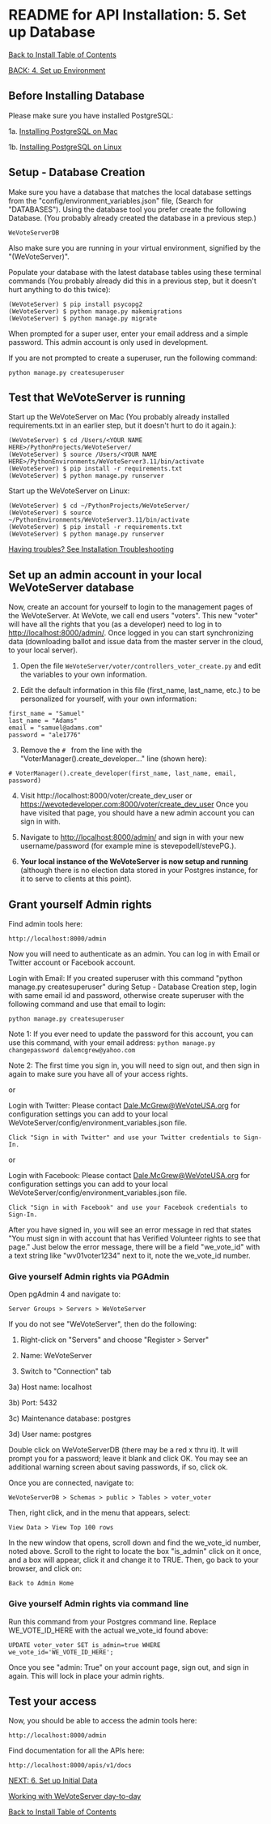 # README for API Installation: 5. Set up Database

[Back to Install Table of Contents](README_API_INSTALL.md)

[BACK: 4. Set up Environment](README_API_INSTALL_SETUP_ENVIRONMENT.md)

## Before Installing Database

Please make sure you have installed PostgreSQL:

1a. [Installing PostgreSQL on Mac](README_API_INSTALL_POSTGRES_MAC.md)

1b. [Installing PostgreSQL on Linux](README_API_INSTALL_POSTGRES_LINUX.md)

## Setup - Database Creation

Make sure you have a database that matches the local database settings from the "config/environment_variables.json" file,
(Search for "DATABASES"). Using the database tool you prefer create the following Database. (You probably already created
the database in a previous step.)

    WeVoteServerDB
    
Also make sure you are running in your virtual environment, signified by the "(WeVoteServer)".

Populate your database with the latest database tables using these terminal commands (You probably already did this in 
a previous step, but it doesn't hurt anything to do this twice):

    (WeVoteServer) $ pip install psycopg2 
    (WeVoteServer) $ python manage.py makemigrations
    (WeVoteServer) $ python manage.py migrate

When prompted for a super user, enter your email address and a simple password. This admin account is only used in development.

If you are not prompted to create a superuser, run the following command:

    python manage.py createsuperuser
    
## Test that WeVoteServer is running

Start up the WeVoteServer on Mac (You probably already installed requirements.txt in an earlier step, but it doesn't
hurt to do it again.):

    (WeVoteServer) $ cd /Users/<YOUR NAME HERE>/PythonProjects/WeVoteServer/
    (WeVoteServer) $ source /Users/<YOUR NAME HERE>/PythonEnvironments/WeVoteServer3.11/bin/activate
    (WeVoteServer) $ pip install -r requirements.txt
    (WeVoteServer) $ python manage.py runserver

Start up the WeVoteServer on Linux:

    (WeVoteServer) $ cd ~/PythonProjects/WeVoteServer/
    (WeVoteServer) $ source ~/PythonEnvironments/WeVoteServer3.11/bin/activate
    (WeVoteServer) $ pip install -r requirements.txt
    (WeVoteServer) $ python manage.py runserver

[Having troubles? See Installation Troubleshooting](README_INSTALLATION_TROUBLESHOOTING.md)

## Set up an admin account in your local WeVoteServer database

Now, create an account for yourself to login to the management pages of the WeVoteServer.
At WeVote, we call end users "voters".  This new "voter" will have all the 
rights that you (as a developer) need to log in to 
[http://localhost:8000/admin/](http://localhost:8000/admin/).  Once logged in you can start synchronizing data (downloading ballot and issue 
data from the master server in the cloud, to your local server).
    
1.  Open the file `WeVoteServer/voter/controllers_voter_create.py` and edit the variables to your own information.

2.  Edit the default information in this file (first_name, last_name, etc.) to be personalized for yourself, with your own information:

```
first_name = "Samuel"
last_name = "Adams"
email = "samuel@adams.com"
password = "ale1776"
```

3.  Remove the `# ` from the line with the "VoterManager().create_developer..." line (shown here):

```
# VoterManager().create_developer(first_name, last_name, email, password)
```

4.  Visit http://localhost:8000/voter/create_dev_user 
    or https://wevotedeveloper.com:8000/voter/create_dev_user Once you have visited
    that page, you should have a new admin account you can sign in with.

5.  Navigate to [http://localhost:8000/admin/](http://localhost:8000/admin/) and sign in with your new username/password  (for example mine is stevepodell/stevePG.).    

6.  **Your local instance of the WeVoteServer is now setup and running** (although there is no election 
    data stored in your Postgres instance, for it to serve to clients at this point).


## Grant yourself Admin rights

Find admin tools here:

    http://localhost:8000/admin

Now you will need to authenticate as an admin. You can log in with Email or Twitter account or Facebook account.

Login with Email:
If you created superuser with this command "python manage.py createsuperuser" during Setup - Database Creation step,
login with same email id and password, otherwise create superuser with the following command and use that email to
login:

    python manage.py createsuperuser
    
Note 1: If you ever need to update the password for this account, you can use this command, with your email address: `python manage.py changepassword dalemcgrew@yahoo.com`

Note 2: The first time you sign in, you will need to sign out, and then sign in again to make sure you have all of your access rights.

or

Login with Twitter:
Please contact Dale.McGrew@WeVoteUSA.org for configuration settings you can add to your local
WeVoteServer/config/environment_variables.json file.

    Click "Sign in with Twitter" and use your Twitter credentials to Sign-In.

or

Login with Facebook:
Please contact Dale.McGrew@WeVoteUSA.org for configuration settings you can add to your local
WeVoteServer/config/environment_variables.json file.

    Click "Sign in with Facebook" and use your Facebook credentials to Sign-In.
    
After you have signed in, you will see an error message in red that states "You must sign in with account that has
Verified Volunteer rights to see that page." Just below the error message, there will be a field "we_vote_id" with a 
text string like "wv01voter1234" next to it, note the we_vote_id number.

### Give yourself Admin rights via PGAdmin

Open pgAdmin 4 and navigate to:

    Server Groups > Servers > WeVoteServer 

If you do not see "WeVoteServer", then do the following:

1) Right-click on "Servers" and choose "Register > Server"

2) Name: WeVoteServer

3) Switch to "Connection" tab

3a) Host name: localhost

3b) Port: 5432

3c) Maintenance database: postgres

3d) User name: postgres

Double click on WeVoteServerDB (there may be a red x thru it). It will prompt you for a password; leave it blank and click
OK. You may see an additional warning screen about saving passwords, if so, click ok. 

Once you are connected, navigate to:

    WeVoteServerDB > Schemas > public > Tables > voter_voter

Then, right click, and in the menu that appears, select:

    View Data > View Top 100 rows

In the new window that opens, scroll down and find the we_vote_id number, noted above. Scroll to the right to locate the box
"is_admin" click on it once, and a box will appear, click it and change it to TRUE. Then, go back to your browser, 
and click on:

    Back to Admin Home
    
### Give yourself Admin rights via command line

Run this command from your Postgres command line. Replace WE_VOTE_ID_HERE with the actual we_vote_id found above:

    UPDATE voter_voter SET is_admin=true WHERE we_vote_id='WE_VOTE_ID_HERE';
    
Once you see "admin: True" on your account page, sign out, and sign in again. This will lock in place your admin rights.

## Test your access

Now, you should be able to access the admin tools here:

    http://localhost:8000/admin

Find documentation for all the APIs here:

    http://localhost:8000/apis/v1/docs


[NEXT: 6. Set up Initial Data](README_API_INSTALL_SETUP_DATA.md)
    
[Working with WeVoteServer day-to-day](README_WORKING_WITH_WE_VOTE_SERVER.md)

[Back to Install Table of Contents](README_API_INSTALL.md)

